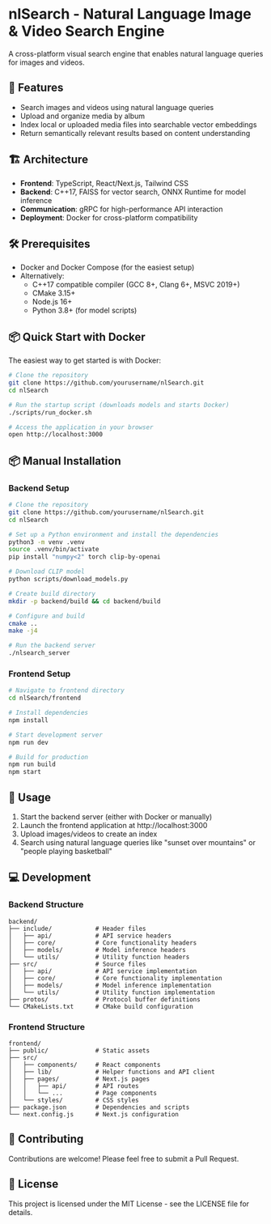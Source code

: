 # nlSearch - Natural Language Image & Video Search Engine

A cross-platform visual search engine that enables natural language queries for images and videos.

## 🚀 Features

- Search images and videos using natural language queries
- Upload and organize media by album
- Index local or uploaded media files into searchable vector embeddings
- Return semantically relevant results based on content understanding

## 🏗️ Architecture

- **Frontend**: TypeScript, React/Next.js, Tailwind CSS
- **Backend**: C++17, FAISS for vector search, ONNX Runtime for model inference
- **Communication**: gRPC for high-performance API interaction
- **Deployment**: Docker for cross-platform compatibility

## 🛠️ Prerequisites

- Docker and Docker Compose (for the easiest setup)
- Alternatively:
  - C++17 compatible compiler (GCC 8+, Clang 6+, MSVC 2019+)
  - CMake 3.15+
  - Node.js 16+
  - Python 3.8+ (for model scripts)

## 📦 Quick Start with Docker

The easiest way to get started is with Docker:

```bash
# Clone the repository
git clone https://github.com/yourusername/nlSearch.git
cd nlSearch

# Run the startup script (downloads models and starts Docker)
./scripts/run_docker.sh

# Access the application in your browser
open http://localhost:3000
```

## 📦 Manual Installation

### Backend Setup

```bash
# Clone the repository
git clone https://github.com/yourusername/nlSearch.git
cd nlSearch

# Set up a Python environment and install the dependencies
python3 -m venv .venv
source .venv/bin/activate
pip install "numpy<2" torch clip-by-openai

# Download CLIP model
python scripts/download_models.py

# Create build directory
mkdir -p backend/build && cd backend/build

# Configure and build
cmake ..
make -j4

# Run the backend server
./nlsearch_server
```

### Frontend Setup

```bash
# Navigate to frontend directory
cd nlSearch/frontend

# Install dependencies
npm install

# Start development server
npm run dev

# Build for production
npm run build
npm start
```

## 🔧 Usage

1. Start the backend server (either with Docker or manually)
2. Launch the frontend application at http://localhost:3000
3. Upload images/videos to create an index
4. Search using natural language queries like "sunset over mountains" or "people playing basketball"

## 💻 Development

### Backend Structure

```
backend/
├── include/            # Header files
│   ├── api/            # API service headers
│   ├── core/           # Core functionality headers
│   ├── models/         # Model inference headers
│   └── utils/          # Utility function headers
├── src/                # Source files
│   ├── api/            # API service implementation
│   ├── core/           # Core functionality implementation
│   ├── models/         # Model inference implementation
│   └── utils/          # Utility function implementation
├── protos/             # Protocol buffer definitions
└── CMakeLists.txt      # CMake build configuration
```

### Frontend Structure

```
frontend/
├── public/             # Static assets
├── src/
│   ├── components/     # React components
│   ├── lib/            # Helper functions and API client
│   ├── pages/          # Next.js pages
│   │   ├── api/        # API routes
│   │   └── ...         # Page components
│   └── styles/         # CSS styles
├── package.json        # Dependencies and scripts
└── next.config.js      # Next.js configuration
```

## 🤝 Contributing

Contributions are welcome! Please feel free to submit a Pull Request.

## 📄 License

This project is licensed under the MIT License - see the LICENSE file for details.